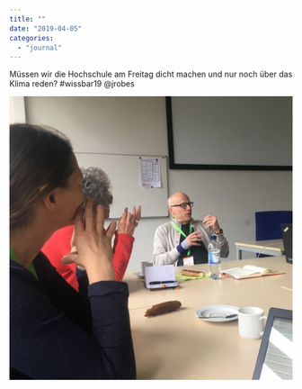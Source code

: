 ```yaml
---
title: ""
date: "2019-04-05"
categories: 
  - "journal"
---
```


Müssen wir die Hochschule am Freitag dicht machen und nur noch über das Klima reden? #wissbar19 @jrobes

![](images/83efd2c735.jpg)
